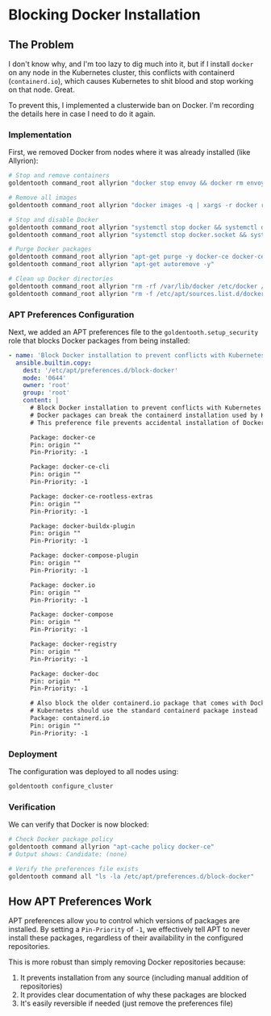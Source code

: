 # Blocking Docker Installation

## The Problem

I don't know why, and I'm too lazy to dig much into it, but if I install `docker` on any node in the Kubernetes cluster, this conflicts with containerd (`containerd.io`), which causes Kubernetes to shit blood and stop working on that node. Great.

To prevent this, I implemented a clusterwide ban on Docker. I'm recording the details here in case I need to do it again.

### Implementation

First, we removed Docker from nodes where it was already installed (like Allyrion):

```bash
# Stop and remove containers
goldentooth command_root allyrion "docker stop envoy && docker rm envoy"

# Remove all images
goldentooth command_root allyrion "docker images -q | xargs -r docker rmi -f"

# Stop and disable Docker
goldentooth command_root allyrion "systemctl stop docker && systemctl disable docker"
goldentooth command_root allyrion "systemctl stop docker.socket && systemctl disable docker.socket"

# Purge Docker packages
goldentooth command_root allyrion "apt-get purge -y docker-ce docker-ce-cli containerd.io docker-buildx-plugin docker-compose-plugin"
goldentooth command_root allyrion "apt-get autoremove -y"

# Clean up Docker directories
goldentooth command_root allyrion "rm -rf /var/lib/docker /etc/docker /var/run/docker.sock"
goldentooth command_root allyrion "rm -f /etc/apt/sources.list.d/docker.list /etc/apt/keyrings/docker.gpg"
```

### APT Preferences Configuration

Next, we added an APT preferences file to the `goldentooth.setup_security` role that blocks Docker packages from being installed:

```yaml
- name: 'Block Docker installation to prevent conflicts with Kubernetes containerd'
  ansible.builtin.copy:
    dest: '/etc/apt/preferences.d/block-docker'
    mode: '0644'
    owner: 'root'
    group: 'root'
    content: |
      # Block Docker installation to prevent conflicts with Kubernetes containerd
      # Docker packages can break the containerd installation used by Kubernetes
      # This preference file prevents accidental installation of Docker

      Package: docker-ce
      Pin: origin ""
      Pin-Priority: -1

      Package: docker-ce-cli
      Pin: origin ""
      Pin-Priority: -1

      Package: docker-ce-rootless-extras
      Pin: origin ""
      Pin-Priority: -1

      Package: docker-buildx-plugin
      Pin: origin ""
      Pin-Priority: -1

      Package: docker-compose-plugin
      Pin: origin ""
      Pin-Priority: -1

      Package: docker.io
      Pin: origin ""
      Pin-Priority: -1

      Package: docker-compose
      Pin: origin ""
      Pin-Priority: -1

      Package: docker-registry
      Pin: origin ""
      Pin-Priority: -1

      Package: docker-doc
      Pin: origin ""
      Pin-Priority: -1

      # Also block the older containerd.io package that comes with Docker
      # Kubernetes should use the standard containerd package instead
      Package: containerd.io
      Pin: origin ""
      Pin-Priority: -1
```

### Deployment

The configuration was deployed to all nodes using:

```bash
goldentooth configure_cluster
```

### Verification

We can verify that Docker is now blocked:

```bash
# Check Docker package policy
goldentooth command allyrion "apt-cache policy docker-ce"
# Output shows: Candidate: (none)

# Verify the preferences file exists
goldentooth command all "ls -la /etc/apt/preferences.d/block-docker"
```

## How APT Preferences Work

APT preferences allow you to control which versions of packages are installed. By setting a `Pin-Priority` of `-1`, we effectively tell APT to never install these packages, regardless of their availability in the configured repositories.

This is more robust than simply removing Docker repositories because:
1. It prevents installation from any source (including manual addition of repositories)
2. It provides clear documentation of why these packages are blocked
3. It's easily reversible if needed (just remove the preferences file)
